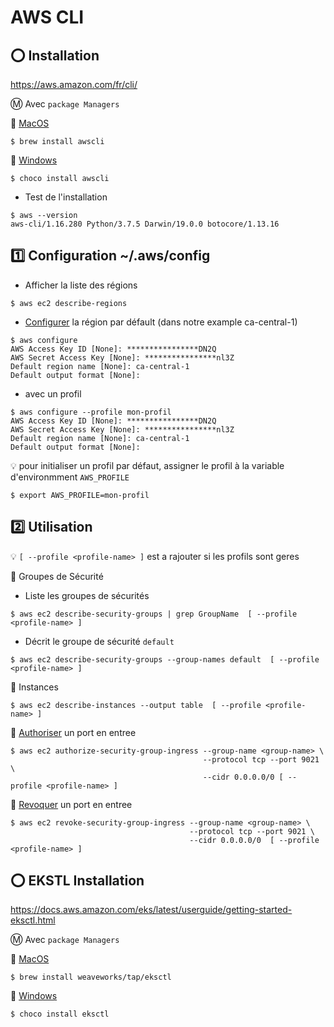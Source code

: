 # AWS CLI

## :o: Installation

https://aws.amazon.com/fr/cli/

:m: Avec `package Managers`

:pushpin: [MacOS](https://formulae.brew.sh/formula/awscli)

```
$ brew install awscli
```

:pushpin: [Windows](https://chocolatey.org/packages/awscli)

```
$ choco install awscli
```

* Test de l'installation

```
$ aws --version
aws-cli/1.16.280 Python/3.7.5 Darwin/19.0.0 botocore/1.13.16
```

## :one: Configuration ~/.aws/config

* Afficher la liste des régions

```
$ aws ec2 describe-regions
```

* [Configurer](https://docs.aws.amazon.com/cli/latest/userguide/cli-chap-configure.html) la  région par défault (dans notre example ca-central-1)

```
$ aws configure
AWS Access Key ID [None]: ****************DN2Q
AWS Secret Access Key [None]: ****************nl3Z
Default region name [None]: ca-central-1
Default output format [None]:
```

* avec un profil

```
$ aws configure --profile mon-profil
AWS Access Key ID [None]: ****************DN2Q
AWS Secret Access Key [None]: ****************nl3Z
Default region name [None]: ca-central-1
Default output format [None]:
```

:bulb: pour initialiser un profil par défaut, assigner le profil à la variable d'environmment `AWS_PROFILE`

```
$ export AWS_PROFILE=mon-profil
```

## :two: Utilisation

:bulb: `[ --profile <profile-name> ]` est a rajouter si les profils sont geres

:pushpin:  Groupes de Sécurité

* Liste les groupes de sécurités  

```
$ aws ec2 describe-security-groups | grep GroupName  [ --profile <profile-name> ]
```

* Décrit le groupe de sécurité `default`

```
$ aws ec2 describe-security-groups --group-names default  [ --profile <profile-name> ]
```

:pushpin:  Instances

```
$ aws ec2 describe-instances --output table  [ --profile <profile-name> ]
```

:pushpin:  [Authoriser](https://docs.aws.amazon.com/cli/latest/reference/ec2/authorize-security-group-ingress.html) un port en entree

```
$ aws ec2 authorize-security-group-ingress --group-name <group-name> \
                                           --protocol tcp --port 9021 \
                                           --cidr 0.0.0.0/0 [ --profile <profile-name> ]
```

:pushpin:  [Revoquer](https://docs.aws.amazon.com/cli/latest/reference/ec2/revoke-security-group-ingress.html) un port en entree

```
$ aws ec2 revoke-security-group-ingress --group-name <group-name> \
                                        --protocol tcp --port 9021 \
                                        --cidr 0.0.0.0/0  [ --profile <profile-name> ]
```

## :o: EKSTL Installation

https://docs.aws.amazon.com/eks/latest/userguide/getting-started-eksctl.html

:m: Avec `package Managers`

:pushpin: [MacOS](https://formulae.brew.sh/formula/awscli)

```
$ brew install weaveworks/tap/eksctl
```

:pushpin: [Windows](https://chocolatey.org/packages/awscli)

```
$ choco install eksctl
```
